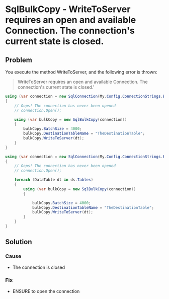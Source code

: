 # SqlBulkCopy - WriteToServer requires an open and available Connection. The connection's current state is closed.

## Problem

You execute the method WriteToServer, and the following error is thrown:

> WriteToServer requires an open and available Connection. The connection\'s current state is closed.'

```csharp
using (var connection = new SqlConnection(My.Config.ConnectionStrings.BulkOperations))
{
    // Oops! The connection has never been opened
    // connection.Open();

    using (var bulkCopy = new SqlBulkCopy(connection))
    {
        bulkCopy.BatchSize = 4000;
        bulkCopy.DestinationTableName = "TheDestinationTable";
        bulkCopy.WriteToServer(dt);
    }
}
```


```csharp
using (var connection = new SqlConnection(My.Config.ConnectionStrings.BulkOperations))
{
    // Oops! The connection has never been opened
    // connection.Open();

    foreach (DataTable dt in ds.Tables)
    {
        using (var bulkCopy = new SqlBulkCopy(connection))
        {

            bulkCopy.BatchSize = 4000;
            bulkCopy.DestinationTableName = "TheDestinationTable";
            bulkCopy.WriteToServer(dt);
        }
    }
}
```

## Solution

### Cause

- The connection is closed


### Fix

- ENSURE to open the connection
